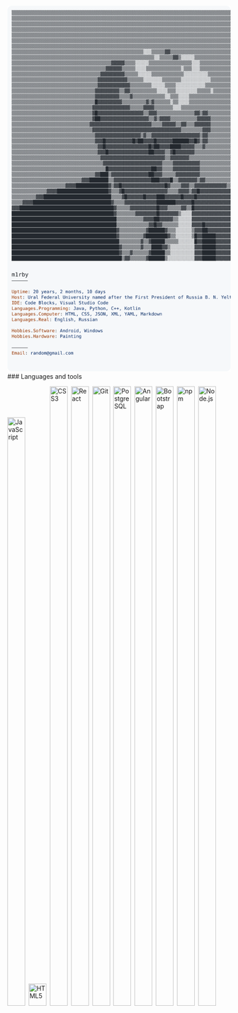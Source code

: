 <a href="https://github.com/m1rby/m1rby">
  <picture>
    <source media="(prefers-color-scheme: dark)" srcset="dark_mode.svg">
    <img alt="Andrew Grant's GitHub Profile README" src="light_mode.svg">
  </picture>
  
  
</a>
### Languages and tools

<p align="left">
  <img src="https://cdn.jsdelivr.net/gh/devicons/devicon/icons/javascript/javascript-original.svg" title="JavaScript" width="40" height="1330"/>&nbsp;
  <img src="https://cdn.jsdelivr.net/gh/devicons/devicon/icons/html5/html5-original.svg" title="HTML5" width="40" height="50"/>&nbsp;
  <img src="https://cdn.jsdelivr.net/gh/devicons/devicon/icons/css3/css3-original.svg" title="CSS3" width="40" height="1400"/>&nbsp;
  <img src="https://cdn.jsdelivr.net/gh/devicons/devicon/icons/react/react-original.svg" title="React" width="40" height="1400"/>&nbsp;
  <img src="https://cdn.jsdelivr.net/gh/devicons/devicon/icons/git/git-plain.svg" title="Git" width="40" height="1400"/>&nbsp;
  <img src="https://cdn.jsdelivr.net/gh/devicons/devicon/icons/postgresql/postgresql-original.svg" title="PostgreSQL" width="40" height="1400"/>&nbsp;
  <img src="https://cdn.jsdelivr.net/gh/devicons/devicon/icons/angularjs/angularjs-original.svg" title="Angular" width="40" height="1400"/>&nbsp;
  <img src="https://cdn.jsdelivr.net/gh/devicons/devicon/icons/bootstrap/bootstrap-plain.svg" title="Bootstrap" width="40" height="1400"/>&nbsp;
  <img src="https://cdn.jsdelivr.net/gh/devicons/devicon/icons/npm/npm-original-wordmark.svg" title="npm" width="40" height="1400"/>&nbsp;
  <img src="https://cdn.jsdelivr.net/gh/devicons/devicon/icons/nodejs/nodejs-original.svg" title="Node.js" width="40" height="1400"/>&nbsp;
</p>
